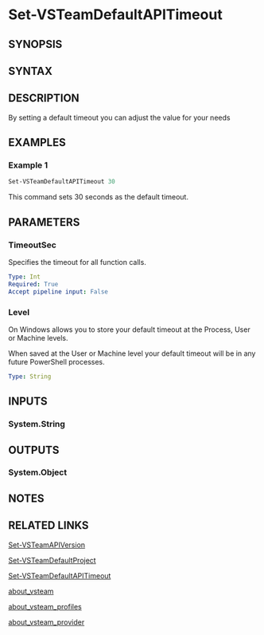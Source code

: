 <!-- #include "./common/header.md" -->

# Set-VSTeamDefaultAPITimeout

## SYNOPSIS

<!-- #include "./synopsis/Set-VSTeamDefaultAPITimeout.md" -->

## SYNTAX

## DESCRIPTION

By setting a default timeout you can adjust the value for your needs

## EXAMPLES

### Example 1

```powershell
Set-VSTeamDefaultAPITimeout 30
```

This command sets 30 seconds as the default timeout.

## PARAMETERS

### TimeoutSec

Specifies the timeout for all function calls.

```yaml
Type: Int
Required: True
Accept pipeline input: False
```

### Level

On Windows allows you to store your default timeout at the Process, User or Machine levels.

When saved at the User or Machine level your default timeout will be in any future PowerShell processes.

```yaml
Type: String
```

<!-- #include "./params/forcegroup.md" -->

## INPUTS

### System.String

## OUTPUTS

### System.Object

## NOTES

<!-- #include "./common/prerequisites.md" -->

## RELATED LINKS

[Set-VSTeamAPIVersion](Set-VSTeamAPIVersion.md)

[Set-VSTeamDefaultProject](Set-VSTeamDefaultProject.md)

[Set-VSTeamDefaultAPITimeout](Set-VSTeamDefaultAPITimeout.md)

[about_vsteam](about_vsteam)

[about_vsteam_profiles](about_vsteam_profiles)

[about_vsteam_provider](about_vsteam_provider)
